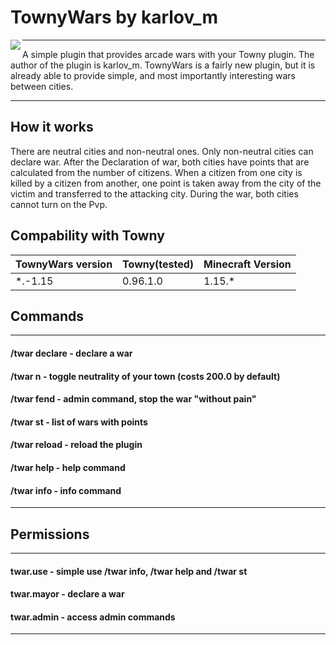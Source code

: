 # TownyWars by karlov_m

<p><img align=left src="https://i.imgur.com/9MjzbiA.png">

___

A simple plugin that provides arcade wars with your Towny plugin. The author of the plugin is karlov_m. TownyWars is a fairly new plugin, but it is already able to provide simple, and most importantly interesting wars between cities.

___

## 
## How it works
There are neutral cities and non-neutral ones. Only non-neutral cities can declare war. After the Declaration of war, both cities have points that are calculated from the number of citizens. When a citizen from one city is killed by a citizen from another, one point is taken away from the city of the victim and transferred to the attacking city. During the war, both cities cannot turn on the Pvp.
## Compability with Towny
| TownyWars version | Towny(tested) | Minecraft Version |
| ------ | ------ | ----- |
| *.-1.15 | 0.96.1.0 | 1.15.*
## Commands

___
#### /twar declare <town> - declare a war
#### /twar n - toggle neutrality of your town (costs 200.0 by default)
#### /twar fend <town> - admin command, stop the war "without pain"
#### /twar st - list of wars with points
#### /twar reload - reload the plugin
#### /twar help - help command
#### /twar info - info command

___

## Permissions

___

#### twar.use - simple use /twar info, /twar help and /twar st
#### twar.mayor - declare a war
#### twar.admin - access admin commands
___
